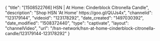 {
    "title": "[1508522766] HSN | At Home: Cinderblock Citronella Candle",
    "description": "Shop HSN 'At Home' https:\/\/goo.gl\/QUJs4x",
    "channelid": "123179144",
    "videoid": "123178292",
    "date_created": "1497030392",
    "date_modified": "1508372440",
    "type": "captivate",
    "layout": "channelVideo",
    "url": "\/hsn-network\/hsn-at-home-cinderblock-citronella-candle\/123179144-123178292"
}